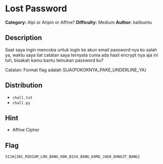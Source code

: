 # Lost Password
**Category:** Alpi or Aripin or Affine?
**Difficulty:** Medium
**Author:** kalibuntu

## Description

Saat saya ingin mencoba untuk login ke akun email password nya ko salah ya, waktu saya liat catatan saya ternyata cuma ada hasil encrypt nya aja ini tuh, bisakah kamu bantu temukan password ku?

Catatan: Format flag adalah SIJA{POKOKNYA_PAKE_UNDERLINE_YA}

## Distribution

- `chall.txt`
- `chall.py`

## Hint

- Affine Cipher

## Flag

```
SIJA{1N1_M3D1UM_L0H_B4NG_K0K_B1S4_B4NG_K4MU_J4G0_B4NG3T_B4NG}
```
